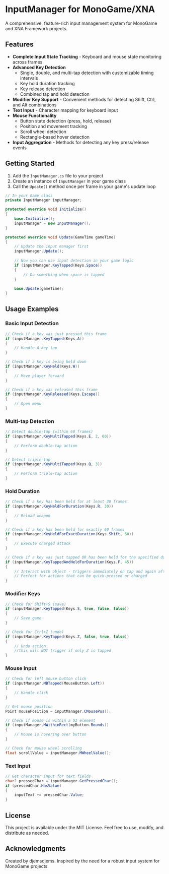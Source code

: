 # InputManager for MonoGame/XNA

A comprehensive, feature-rich input management system for MonoGame and XNA Framework projects.

## Features

- **Complete Input State Tracking** - Keyboard and mouse state monitoring across frames
- **Advanced Key Detection**
  - Single, double, and multi-tap detection with customizable timing intervals
  - Key hold duration tracking
  - Key release detection
  - Combined tap and hold detection
- **Modifier Key Support** - Convenient methods for detecting Shift, Ctrl, and Alt combinations
- **Text Input** - Character mapping for keyboard input
- **Mouse Functionality**
  - Button state detection (press, hold, release)
  - Position and movement tracking
  - Scroll wheel detection
  - Rectangle-based hover detection
- **Input Aggregation** - Methods for detecting any key press/release events

## Getting Started

1. Add the `InputManager.cs` file to your project
2. Create an instance of `InputManager` in your game class
3. Call the `Update()` method once per frame in your game's update loop

```csharp
// In your Game class
private InputManager inputManager;

protected override void Initialize()
{
    base.Initialize();
    inputManager = new InputManager();
}

protected override void Update(GameTime gameTime)
{
    // Update the input manager first
    inputManager.Update();
    
    // Now you can use input detection in your game logic
    if (inputManager.KeyTapped(Keys.Space))
    {
        // Do something when space is tapped
    }
    
    base.Update(gameTime);
}
```

## Usage Examples

### Basic Input Detection

```csharp
// Check if a key was just pressed this frame
if (inputManager.KeyTapped(Keys.A))
{
    // Handle A key tap
}

// Check if a key is being held down
if (inputManager.KeyHeld(Keys.W))
{
    // Move player forward
}

// Check if a key was released this frame
if (inputManager.KeyReleased(Keys.Escape))
{
    // Open menu
}
```

### Multi-tap Detection

```csharp
// Detect double-tap (within 60 frames)
if (inputManager.KeyMultiTapped(Keys.E, 2, 60))
{
    // Perform double-tap action
}

// Detect triple-tap
if (inputManager.KeyMultiTapped(Keys.Q, 3))
{
    // Perform triple-tap action
}
```

### Hold Duration

```csharp
// Check if a key has been held for at least 30 frames
if (inputManager.KeyHeldForDuration(Keys.R, 30))
{
    // Reload weapon
}

// Check if a key has been held for exactly 60 frames
if (inputManager.KeyHeldForExactDuration(Keys.Shift, 60))
{
    // Execute charged attack
}

// Check if a key was just tapped OR has been held for the specified duration
if (inputManager.KeyTappedAndHeldForDuration(Keys.F, 45))
{
    // Interact with object - triggers immediately on tap and again after hold duration
    // Perfect for actions that can be quick-pressed or charged
}
```

### Modifier Keys

```csharp
// Check for Shift+S (save)
if (inputManager.KeyTapped(Keys.S, true, false, false))
{
    // Save game
}

// Check for Ctrl+Z (undo)
if (inputManager.KeyTapped(Keys.Z, false, true, false))
{
    // Undo action
    //this will NOT trigger if only Z is tapped
}
```

### Mouse Input

```csharp
// Check for left mouse button click
if (inputManager.MBTapped(MouseButton.Left))
{
    // Handle click
}

// Get mouse position
Point mousePosition = inputManager.CMousePos();

// Check if mouse is within a UI element
if (inputManager.MWithinRect(myButton.Bounds))
{
    // Mouse is hovering over button
}

// Check for mouse wheel scrolling
float scrollValue = inputManager.MWheelValue();
```

### Text Input

```csharp
// Get character input for text fields
char? pressedChar = inputManager.GetPressedChar();
if (pressedChar.HasValue)
{
    inputText += pressedChar.Value;
}
```

## License

This project is available under the MIT License. Feel free to use, modify, and distribute as needed.

## Acknowledgments

Created by djemsdjems. Inspired by the need for a robust input system for MonoGame projects.
